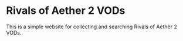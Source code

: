 # Rivals of Aether 2 VODs

This is a simple website for collecting and searching Rivals of Aether 2 VODs.